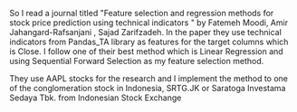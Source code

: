 So I read a journal titled "Feature selection and regression methods for stock
price prediction using technical indicators " by Fatemeh Moodi, Amir Jahangard-Rafsanjani
, Sajad Zarifzadeh. In the paper they use technical indicators from Pandas_TA library as
features for the target columns which is Close. I follow one of their best method which is
Linear Regression and using Sequential Forward Selection as my feature selection method.

They use AAPL stocks for the research and I implement the method to one of the conglomeration stock in Indonesia, SRTG.JK or Saratoga Investama Sedaya Tbk. from Indonesian Stock Exchange
